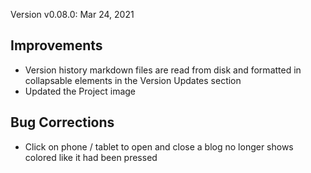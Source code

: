 Version v0.08.0: Mar 24, 2021
## Improvements
* Version history markdown files are read from disk and formatted in collapsable elements in the Version Updates section
* Updated the Project image

## Bug Corrections
* Click on phone / tablet to open and close a blog no longer shows colored like it had been pressed
